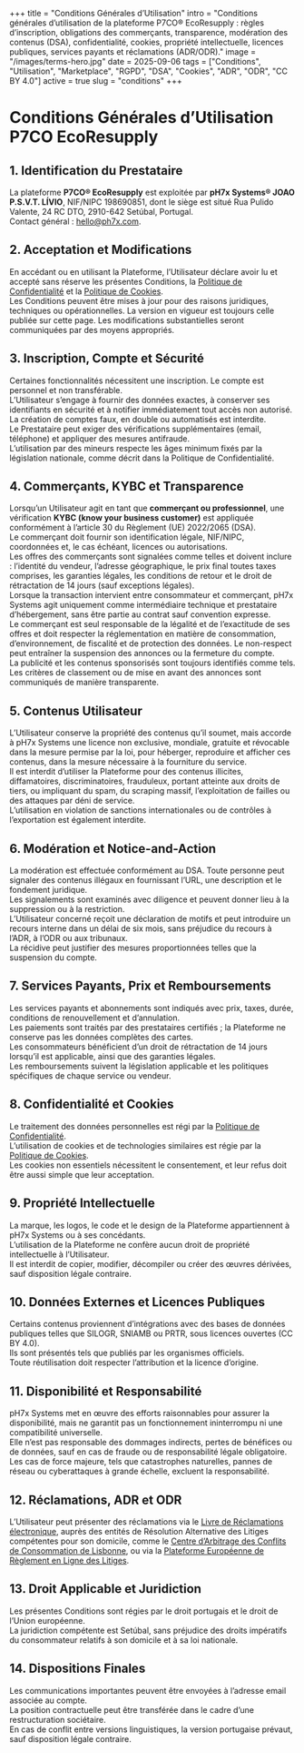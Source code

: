 +++
title = "Conditions Générales d’Utilisation"
intro = "Conditions générales d’utilisation de la plateforme P7CO® EcoResupply : règles d’inscription, obligations des commerçants, transparence, modération des contenus (DSA), confidentialité, cookies, propriété intellectuelle, licences publiques, services payants et réclamations (ADR/ODR)."
image = "/images/terms-hero.jpg"
date = 2025-09-06
tags = ["Conditions", "Utilisation", "Marketplace", "RGPD", "DSA", "Cookies", "ADR", "ODR", "CC BY 4.0"]
active = true
slug = "conditions"
+++

# Conditions Générales d’Utilisation P7CO EcoResupply

## 1. Identification du Prestataire
La plateforme **P7CO® EcoResupply** est exploitée par **pH7x Systems® JOAO P.S.V.T. LÍVIO**, NIF/NIPC 198690851, dont le siège est situé Rua Pulido Valente, 24 RC DTO, 2910-642 Setúbal, Portugal.  
Contact général : [hello@ph7x.com](mailto:hello@ph7x.com).

## 2. Acceptation et Modifications
En accédant ou en utilisant la Plateforme, l’Utilisateur déclare avoir lu et accepté sans réserve les présentes Conditions, la [Politique de Confidentialité](/page/privacy) et la [Politique de Cookies](/page/cookies).  
Les Conditions peuvent être mises à jour pour des raisons juridiques, techniques ou opérationnelles. La version en vigueur est toujours celle publiée sur cette page. Les modifications substantielles seront communiquées par des moyens appropriés.

## 3. Inscription, Compte et Sécurité
Certaines fonctionnalités nécessitent une inscription. Le compte est personnel et non transférable.  
L’Utilisateur s’engage à fournir des données exactes, à conserver ses identifiants en sécurité et à notifier immédiatement tout accès non autorisé.  
La création de comptes faux, en double ou automatisés est interdite.  
Le Prestataire peut exiger des vérifications supplémentaires (email, téléphone) et appliquer des mesures antifraude.  
L’utilisation par des mineurs respecte les âges minimum fixés par la législation nationale, comme décrit dans la Politique de Confidentialité.

## 4. Commerçants, KYBC et Transparence
Lorsqu’un Utilisateur agit en tant que **commerçant ou professionnel**, une vérification **KYBC (know your business customer)** est appliquée conformément à l’article 30 du Règlement (UE) 2022/2065 (DSA).  
Le commerçant doit fournir son identification légale, NIF/NIPC, coordonnées et, le cas échéant, licences ou autorisations.  
Les offres des commerçants sont signalées comme telles et doivent inclure : l’identité du vendeur, l’adresse géographique, le prix final toutes taxes comprises, les garanties légales, les conditions de retour et le droit de rétractation de 14 jours (sauf exceptions légales).  
Lorsque la transaction intervient entre consommateur et commerçant, pH7x Systems agit uniquement comme intermédiaire technique et prestataire d’hébergement, sans être partie au contrat sauf convention expresse.  
Le commerçant est seul responsable de la légalité et de l’exactitude de ses offres et doit respecter la réglementation en matière de consommation, d’environnement, de fiscalité et de protection des données. Le non-respect peut entraîner la suspension des annonces ou la fermeture du compte.  
La publicité et les contenus sponsorisés sont toujours identifiés comme tels. Les critères de classement ou de mise en avant des annonces sont communiqués de manière transparente.

## 5. Contenus Utilisateur
L’Utilisateur conserve la propriété des contenus qu’il soumet, mais accorde à pH7x Systems une licence non exclusive, mondiale, gratuite et révocable dans la mesure permise par la loi, pour héberger, reproduire et afficher ces contenus, dans la mesure nécessaire à la fourniture du service.  
Il est interdit d’utiliser la Plateforme pour des contenus illicites, diffamatoires, discriminatoires, frauduleux, portant atteinte aux droits de tiers, ou impliquant du spam, du scraping massif, l’exploitation de failles ou des attaques par déni de service.  
L’utilisation en violation de sanctions internationales ou de contrôles à l’exportation est également interdite.

## 6. Modération et Notice-and-Action
La modération est effectuée conformément au DSA. Toute personne peut signaler des contenus illégaux en fournissant l’URL, une description et le fondement juridique.  
Les signalements sont examinés avec diligence et peuvent donner lieu à la suppression ou à la restriction.  
L’Utilisateur concerné reçoit une déclaration de motifs et peut introduire un recours interne dans un délai de six mois, sans préjudice du recours à l’ADR, à l’ODR ou aux tribunaux.  
La récidive peut justifier des mesures proportionnées telles que la suspension du compte.

## 7. Services Payants, Prix et Remboursements
Les services payants et abonnements sont indiqués avec prix, taxes, durée, conditions de renouvellement et d’annulation.  
Les paiements sont traités par des prestataires certifiés ; la Plateforme ne conserve pas les données complètes des cartes.  
Les consommateurs bénéficient d’un droit de rétractation de 14 jours lorsqu’il est applicable, ainsi que des garanties légales.  
Les remboursements suivent la législation applicable et les politiques spécifiques de chaque service ou vendeur.

## 8. Confidentialité et Cookies
Le traitement des données personnelles est régi par la [Politique de Confidentialité](/page/privacy).  
L’utilisation de cookies et de technologies similaires est régie par la [Politique de Cookies](/page/cookies).  
Les cookies non essentiels nécessitent le consentement, et leur refus doit être aussi simple que leur acceptation.

## 9. Propriété Intellectuelle
La marque, les logos, le code et le design de la Plateforme appartiennent à pH7x Systems ou à ses concédants.  
L’utilisation de la Plateforme ne confère aucun droit de propriété intellectuelle à l’Utilisateur.  
Il est interdit de copier, modifier, décompiler ou créer des œuvres dérivées, sauf disposition légale contraire.

## 10. Données Externes et Licences Publiques
Certains contenus proviennent d’intégrations avec des bases de données publiques telles que SILOGR, SNIAMB ou PRTR, sous licences ouvertes (CC BY 4.0).  
Ils sont présentés tels que publiés par les organismes officiels.  
Toute réutilisation doit respecter l’attribution et la licence d’origine.

## 11. Disponibilité et Responsabilité
pH7x Systems met en œuvre des efforts raisonnables pour assurer la disponibilité, mais ne garantit pas un fonctionnement ininterrompu ni une compatibilité universelle.  
Elle n’est pas responsable des dommages indirects, pertes de bénéfices ou de données, sauf en cas de fraude ou de responsabilité légale obligatoire.  
Les cas de force majeure, tels que catastrophes naturelles, pannes de réseau ou cyberattaques à grande échelle, excluent la responsabilité.

## 12. Réclamations, ADR et ODR
L’Utilisateur peut présenter des réclamations via le [Livre de Réclamations électronique](https://www.livroreclamacoes.pt/), auprès des entités de Résolution Alternative des Litiges compétentes pour son domicile, comme le [Centre d’Arbitrage des Conflits de Consommation de Lisbonne](https://www.centroarbitragemlisboa.pt/), ou via la [Plateforme Européenne de Règlement en Ligne des Litiges](https://ec.europa.eu/consumers/odr).

## 13. Droit Applicable et Juridiction
Les présentes Conditions sont régies par le droit portugais et le droit de l’Union européenne.  
La juridiction compétente est Setúbal, sans préjudice des droits impératifs du consommateur relatifs à son domicile et à sa loi nationale.

## 14. Dispositions Finales
Les communications importantes peuvent être envoyées à l’adresse email associée au compte.  
La position contractuelle peut être transférée dans le cadre d’une restructuration sociétaire.  
En cas de conflit entre versions linguistiques, la version portugaise prévaut, sauf disposition légale contraire.
